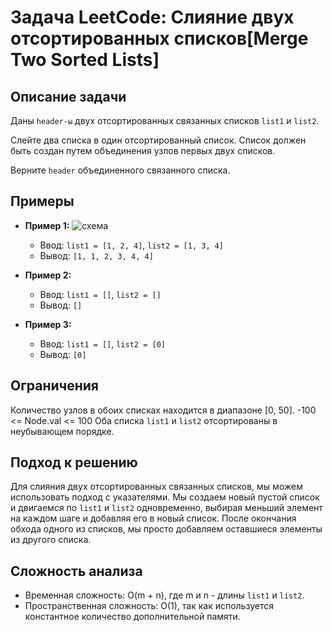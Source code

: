 # Задача LeetCode: Слияние двух отсортированных списков[Merge Two Sorted Lists]

## Описание задачи

Даны `header-ы` двух отсортированных связанных списков `list1` и `list2`.

Слейте два списка в один отсортированный список. Список должен быть создан путем объединения узлов первых двух списков.

Верните `header` объединенного связанного списка.

## Примеры

- **Пример 1:**
  ![схема](https://assets.leetcode.com/uploads/2020/10/03/merge_ex1.jpg)
    - Ввод: `list1 = [1, 2, 4]`, `list2 = [1, 3, 4]`
    - Вывод: `[1, 1, 2, 3, 4, 4]`

- **Пример 2:**
    - Ввод: `list1 = []`, `list2 = []`
    - Вывод: `[]`

- **Пример 3:**
    - Ввод: `list1 = []`, `list2 = [0]`
    - Вывод: `[0]`

## Ограничения

Количество узлов в обоих списках находится в диапазоне [0, 50].
-100 <= Node.val <= 100
Оба списка `list1` и `list2` отсортированы в неубывающем порядке.

## Подход к решению

Для слияния двух отсортированных связанных списков, мы можем использовать подход с указателями. Мы создаем новый пустой
список и двигаемся по `list1` и `list2` одновременно, выбирая меньший элемент на каждом шаге и добавляя его в новый
список. После окончания обхода одного из списков, мы просто добавляем оставшиеся элементы из другого списка.

## Сложность анализа

- Временная сложность: O(m + n), где m и n - длины `list1` и `list2`.
- Пространственная сложность: O(1), так как используется константное количество дополнительной памяти.

